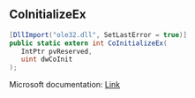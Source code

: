 ## CoInitializeEx

```csharp
[DllImport("ole32.dll", SetLastError = true)]
public static extern int CoInitializeEx(
   IntPtr pvReserved,
   uint dwCoInit
);
```

Microsoft documentation: [Link](https://docs.microsoft.com/en-us/windows/win32/api/combaseapi/nf-combaseapi-coinitializeex)
